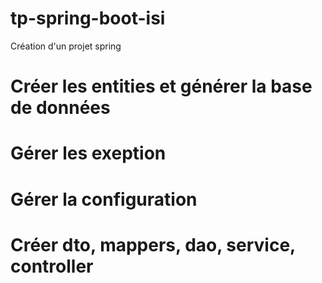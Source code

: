 # tp-spring-boot-isi
Création d'un projet spring 
# Créer les entities et générer la base de données
# Gérer les exeption
# Gérer la configuration
# Créer dto, mappers, dao, service, controller
